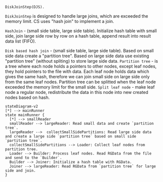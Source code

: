 `DiskJoinStep(DJS).`

`DiskJoinStep` is designed to handle large joins, which are exceeded the memory limit.
CS uses "hash join" to implement a join.

`HashJoin` - (small side table, large side table).
Initialize hash table with small side, join large side row by row on a hash table, append result into result data list (FIFO).

`Disk based hash join` - (small side table, large side table).
Based on small side data create a "partition tree".
Based on large side data use existing "partition tree" (without spliting) to store large side data.
`Partition tree` - is a tree where each node holds a pointers to other nodes, except leaf nodes, they hold pointers to the file with data.
Each leaf node holds data which gives the same hash, therefore we can join small side on large side only from the same leaf nodes.
Partition tree can be splitted when the leaf node exceeded the memory limit for the small side.
`Split leaf node` - make leaf node a regular node, redistribute the data in this node into new created nodes based on hash.


```mermaid
stateDiagram-v2
[*] --> mainRunner
state mainRunner {
  [*] --> smallReader
  smallReader --> largeReader: Read small data and create `partition tree`.
  largeReader -->  collectSmallSidePartitions: Read large side data and create a large side `partition tree` based on small side `partition tree`.
  collectSmallSidePartitions --> Loader: Collect leaf nodes from partition tree.
  Loader --> Builder: Process leaf nodes. Read RGData from the file and send to the `Builder`.
  Builder --> Joiner: Initialize a hash table with RGData.
  Joiner --> largeReader: Read RGData from `partition tree` for large side and join.
}
```
